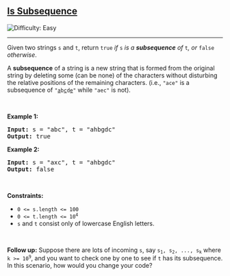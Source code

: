 <h2><a href="https://leetcode.com/problems/is-subsequence/description/">Is Subsequence</a></h2> <img src='https://img.shields.io/badge/Difficulty-Easy-brightgreen' alt='Difficulty: Easy' /><hr>

<div class="elfjS" data-track-load="description_content"><p>Given two strings <code>s</code> and <code>t</code>, return <code>true</code><em> if </em><code>s</code><em> is a <strong>subsequence</strong> of </em><code>t</code><em>, or </em><code>false</code><em> otherwise</em>.</p>

<p>A <strong>subsequence</strong> of a string is a new string that is formed from the original string by deleting some (can be none) of the characters without disturbing the relative positions of the remaining characters. (i.e., <code>"ace"</code> is a subsequence of <code>"<u>a</u>b<u>c</u>d<u>e</u>"</code> while <code>"aec"</code> is not).</p>

<p>&nbsp;</p>
<p><strong class="example">Example 1:</strong></p>
<pre><strong>Input:</strong> s = "abc", t = "ahbgdc"
<strong>Output:</strong> true
</pre><p><strong class="example">Example 2:</strong></p>
<pre><strong>Input:</strong> s = "axc", t = "ahbgdc"
<strong>Output:</strong> false
</pre>
<p>&nbsp;</p>
<p><strong>Constraints:</strong></p>

<ul>
	<li><code>0 &lt;= s.length &lt;= 100</code></li>
	<li><code>0 &lt;= t.length &lt;= 10<sup>4</sup></code></li>
	<li><code>s</code> and <code>t</code> consist only of lowercase English letters.</li>
</ul>

<p>&nbsp;</p>
<strong>Follow up:</strong> Suppose there are lots of incoming <code>s</code>, say <code>s<sub>1</sub>, s<sub>2</sub>, ..., s<sub>k</sub></code> where <code>k &gt;= 10<sup>9</sup></code>, and you want to check one by one to see if <code>t</code> has its subsequence. In this scenario, how would you change your code?</div>
